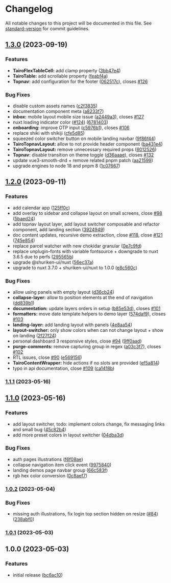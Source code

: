 # Changelog

All notable changes to this project will be documented in this file. See [standard-version](https://github.com/conventional-changelog/standard-version) for commit guidelines.

## [1.3.0](https://github.com/cssninjaStudio/tairo/compare/v1.2.0...v1.3.0) (2023-09-19)


### Features

* **TairoFlexTableCell:** add clamp property ([3bb47e4](https://github.com/cssninjaStudio/tairo/commit/3bb47e4f6ea2155e3c918847c95b14f72bf6830d))
* **TairoTable:** add scrollable property ([feabf4a](https://github.com/cssninjaStudio/tairo/commit/feabf4a56c61d14c35b8cbe13b3bb7b1739a4d48))
* **Topnav:** add configuration for the footer ([062517c](https://github.com/cssninjaStudio/tairo/commit/062517c8bef9e622e61e77bec28be7591e3d9a70)), closes [#126](https://github.com/cssninjaStudio/tairo/issues/126)


### Bug Fixes

* disable custom assets names ([c2f3835](https://github.com/cssninjaStudio/tairo/commit/c2f3835436f4c3769215a27b544b99c8b7fe979c))
* documentation component meta ([a8233f7](https://github.com/cssninjaStudio/tairo/commit/a8233f7068852df6a207fc1d7b7a88742577dc19))
* **inbox:** mobile layout mobile size issue ([a2449a3](https://github.com/cssninjaStudio/tairo/commit/a2449a3fc4333e4b0405b417531a8b3ab0831c8e)), closes [#127](https://github.com/cssninjaStudio/tairo/issues/127)
* nuxt loading indicator color ([#124](https://github.com/cssninjaStudio/tairo/issues/124)) ([6781403](https://github.com/cssninjaStudio/tairo/commit/6781403b49036c5628ed637aaaba1fdfc9d890cc))
* **onboarding:** improve OTP input ([c5976b1](https://github.com/cssninjaStudio/tairo/commit/c5976b1a8e60e8abd0ac4d8f8b52a671345fd50b)), closes [#106](https://github.com/cssninjaStudio/tairo/issues/106)
* replace shiki with shikiji ([cfe5d85](https://github.com/cssninjaStudio/tairo/commit/cfe5d85cca205e4bf6cb9db595589bfe173f20fe))
* squeezed color switcher button on mobile landing navbar ([9f86f44](https://github.com/cssninjaStudio/tairo/commit/9f86f44061cc1592baa6557926529d89e24a8339))
* **TairoTopnavLayout:** allow to not provide header component ([ba431e4](https://github.com/cssninjaStudio/tairo/commit/ba431e4dba4989c741f20882734ed3c5b29b0c7e))
* **TairoTopnavLayout:** remove unnecessary required props ([6012526](https://github.com/cssninjaStudio/tairo/commit/601252672676e7b470f79dc81c4e838c6db461f6))
* **Topnav:** disable transition on theme toggle ([d36aaae](https://github.com/cssninjaStudio/tairo/commit/d36aaae3e32c0a5fd8ad9f006a57a196b9fdd706)), closes [#132](https://github.com/cssninjaStudio/tairo/issues/132)
* update vue3-smooth-dnd + remove related pnpm patch ([aa21599](https://github.com/cssninjaStudio/tairo/commit/aa215990f956ca52ee3f28bc362445910da1d8f2))
* upgrade engines to node 18 and pnpm 8 ([1c07667](https://github.com/cssninjaStudio/tairo/commit/1c07667c4d097c9716d8f940c2cec696b86485c0))

## [1.2.0](https://github.com/cssninjaStudio/tairo/compare/v1.1.1...v1.2.0) (2023-09-11)


### Features

* add calendar app ([125ff0c](https://github.com/cssninjaStudio/tairo/commit/125ff0ca3dcb32b721acd19439fc1f197f49dc85))
* add overlay to sidebar and collapse layout on small screens, close [#98](https://github.com/cssninjaStudio/tairo/issues/98) ([5baed24](https://github.com/cssninjaStudio/tairo/commit/5baed24bec33eebd59eb5eb6d467be2060dcf92a))
* add topnav layout layer, add layout switcher composable and refactor component, add landing section ([3924949](https://github.com/cssninjaStudio/tairo/commit/39249494c301f1396062d97344fd4eacc36cb3d3))
* doc content updates, recursive demo extraction, close [#118](https://github.com/cssninjaStudio/tairo/issues/118), close [#121](https://github.com/cssninjaStudio/tairo/issues/121) ([745e854](https://github.com/cssninjaStudio/tairo/commit/745e854a16c978eb540d4f83c02a074117ec8d32))
* replace parcel watcher with new chokidar granular ([0e7c9fd](https://github.com/cssninjaStudio/tairo/commit/0e7c9fd48d9d8fe06de057114ae41d52ab861f52))
* replace unplugin-fonts with variable fontsource + downgrade to nuxt 3.6.5 due to perfs ([295565b](https://github.com/cssninjaStudio/tairo/commit/295565bc0c347d31a68bb9ddc7d35ba4e26f3048))
* upgrade @shuriken-ui/nuxt ([56ec37a](https://github.com/cssninjaStudio/tairo/commit/56ec37acbd368a4940980ec544dc058d8c280120))
* upgrade to nuxt 3.7.0 + shuriken-ui/nuxt to 1.0.0 ([e8c560c](https://github.com/cssninjaStudio/tairo/commit/e8c560cd37406fed36e4618be64673c8704b46af))


### Bug Fixes

* allow using panels with empty layout ([d36cb24](https://github.com/cssninjaStudio/tairo/commit/d36cb24939502b56a0d4952addf5d1c49f23c4d0))
* **collapse-layer:** allow to position elements at the end of navigation ([dd839b1](https://github.com/cssninjaStudio/tairo/commit/dd839b1b9b054596d52ab8082bd53286f46c594b))
* **documentation:** update layers orders in setup ([b85e53d](https://github.com/cssninjaStudio/tairo/commit/b85e53d537ced9032ee07c83755c728d5db8765c)), closes [#101](https://github.com/cssninjaStudio/tairo/issues/101)
* **formatters:** move date template helpers to demo layer ([574daf9](https://github.com/cssninjaStudio/tairo/commit/574daf9fd5fca3e6db672a157103e01577ff4bdf)), closes [#103](https://github.com/cssninjaStudio/tairo/issues/103)
* **landing-layer:** add landing layout with panels ([4e8aa54](https://github.com/cssninjaStudio/tairo/commit/4e8aa54e4a1143eacf30fcdc697de67021fe76df))
* **layout-switcher:** only show colors when can not change layout + show on landing ([2f27f24](https://github.com/cssninjaStudio/tairo/commit/2f27f246680966762203c899b8b88a992e708b9e))
* personal dashboard 3 responsive styles, close [#94](https://github.com/cssninjaStudio/tairo/issues/94) ([9ff0aad](https://github.com/cssninjaStudio/tairo/commit/9ff0aadd3d3afd756a1bac65035ca9f8777eda0e))
* **purge-comments:** remove capturing group in regex ([a03c3f7](https://github.com/cssninjaStudio/tairo/commit/a03c3f79dc951eeec00e9d65a23242577e2090df)), closes [#102](https://github.com/cssninjaStudio/tairo/issues/102)
* RTL issues, close [#90](https://github.com/cssninjaStudio/tairo/issues/90) ([e569156](https://github.com/cssninjaStudio/tairo/commit/e5691567e17ed9fa39321b68c5d3581b5e715af5))
* **TairoContentWrapper:** hide actions if no slots are provided ([ef5a814](https://github.com/cssninjaStudio/tairo/commit/ef5a814bdda06c4b681962a9254ddbada1fe79fb))
* typo in api documentation, close [#109](https://github.com/cssninjaStudio/tairo/issues/109) ([ca1418b](https://github.com/cssninjaStudio/tairo/commit/ca1418beee3f6fe5b8cafe97de2b6b16099291ba))

### [1.1.1](https://github.com/cssninjaStudio/tairo/compare/v1.1.0...v1.1.1) (2023-05-16)

## [1.1.0](https://github.com/cssninjaStudio/tairo/compare/v1.0.2...v1.1.0) (2023-05-16)


### Features

* add layout switcher, todo: implement colors change, fix messaging links and small bug ([45c82b4](https://github.com/cssninjaStudio/tairo/commit/45c82b48ef1142d129354558bafb4eaaa5786439))
* add more preset colors in layout switcher ([04dba3d](https://github.com/cssninjaStudio/tairo/commit/04dba3dd7ab6524586a6090ba67678f11977695d))


### Bug Fixes

* auth pages illustrations ([f6f08ae](https://github.com/cssninjaStudio/tairo/commit/f6f08ae9438ddc4728f6c9aec3e59179d7c57a5f))
* collapse navigation item click event ([9975840](https://github.com/cssninjaStudio/tairo/commit/99758406424e0d7c9dbfdb423754744b76d09620))
* landing demos page navbar group ([66c583f](https://github.com/cssninjaStudio/tairo/commit/66c583ffaccd10fe92714ebf0cf09e6ae1ea95e2))
* rgb hex color conversion ([0c8aef7](https://github.com/cssninjaStudio/tairo/commit/0c8aef74043e0a98853ba1627cd0c7cf5640b49f))

### [1.0.2](https://github.com/cssninjaStudio/tairo/compare/v1.0.1...v1.0.2) (2023-05-04)


### Bug Fixes

* missing auth illustrations, fix login top section hidden on resize ([#84](https://github.com/cssninjaStudio/tairo/issues/84)) ([238abf0](https://github.com/cssninjaStudio/tairo/commit/238abf0db203f0891f577c58a65369839ae84da7))

### [1.0.1](https://github.com/cssninjaStudio/tairo/compare/v1.0.0...v1.0.1) (2023-05-03)

## 1.0.0 (2023-05-03)


### Features

* initial release ([bc6ac10](https://github.com/cssninjaStudio/tairo/commit/bc6ac1001a9c22edbaec91bd8c63299217a2496f))


